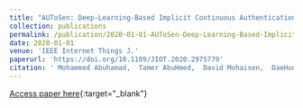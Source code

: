 ```yaml
---
title: "AUToSen: Deep-Learning-Based Implicit Continuous Authentication Using Smartphone Sensors"
collection: publications
permalink: /publication/2020-01-01-AUToSen-Deep-Learning-Based-Implicit-Continuous-Authentication-Using-Smartphone-Sensors
date: 2020-01-01
venue: 'IEEE Internet Things J.'
paperurl: 'https://doi.org/10.1109/JIOT.2020.2975779'
citation: ' Mohammed Abuhamad,  Tamer AbuHmed,  David Mohaisen,  DaeHun Nyang, &quot;AUToSen: Deep-Learning-Based Implicit Continuous Authentication Using Smartphone Sensors.&quot; IEEE Internet Things J., 2020.'
---
```

[Access paper here](https://doi.org/10.1109/JIOT.2020.2975779){:target="_blank"}
